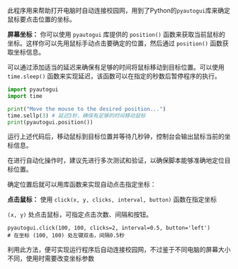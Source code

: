 此程序用来帮助打开电脑时自动连接校园网，用到了Python的`pyautogui`库来确定鼠标要点击位置的坐标。

**屏幕坐标：** 你可以使用 `pyautogui` 库提供的 `position()` 函数来获取当前鼠标的坐标。这样你可以先用鼠标手动点击要确定的位置，然后通过 `position()` 函数获取坐标信息。

可以通过添加适当的延迟来确保有足够的时间将鼠标移动到目标位置。可以使用 `time.sleep()` 函数来实现延迟，该函数可以在指定的秒数后暂停程序的执行。

```python
import pyautogui
import time 

print("Move the mouse to the desired position...")
time.sellp(3) # 延迟3秒，确保有足够的时间移动鼠标
print(pyautogui.position())
```

运行上述代码后，移动鼠标到目标位置并等待几秒钟，控制台会输出鼠标当前的坐标信息。

在进行自动化操作时，建议先进行多次测试和验证，以确保脚本能够准确地定位目标位置。

确定位置后就可以用库函数来实现自动点击指定坐标：

**点击鼠标：** 使用 `click(x, y, clicks, interval, button)` 函数在指定坐标

`(x, y)` 处点击鼠标，可指定点击次数、间隔和按钮。

```ptthon
pyautogui.click(100, 100, clicks=2, interval=0.5, button='left') 
# 在坐标 (100, 100) 处左键双击，间隔0.5秒
```

利用此方法，便可实现运行程序后自动连接校园网，不过鉴于不同电脑的屏幕大小不同，使用时需要改变坐标参数
